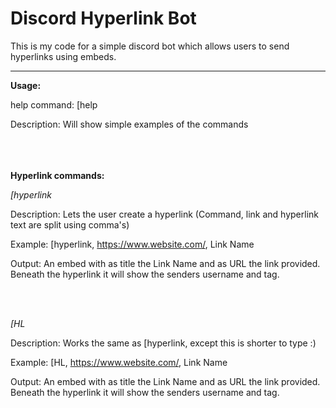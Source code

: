 # Discord Hyperlink Bot
This is my code for a simple discord bot which allows users to send hyperlinks using embeds.
- - - -

**Usage:**

help command: [help

Description: Will show simple examples of the commands
<br></br>
<br></br>

**Hyperlink commands:**

_[hyperlink_

Description: Lets the user create a hyperlink (Command, link and hyperlink text are split using comma's)

Example: [hyperlink, https://www.website.com/, Link Name

Output: An embed with as title the Link Name and as URL the link provided. Beneath the hyperlink it will show the senders username and tag.

<br></br>

_[HL_

Description: Works the same as [hyperlink, except this is shorter to type :)

Example: [HL, https://www.website.com/, Link Name

Output: An embed with as title the Link Name and as URL the link provided. Beneath the hyperlink it will show the senders username and tag.
